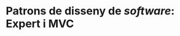 # Patrons de disseny de *software*: Expert i MVC

<!--
En aquest punt cal parlar del Deep Copy (segons el patró Expert, les dades d'una classe només poden ser manipulades per aquella classe en concret.

Parlar dels pros i contres
-->